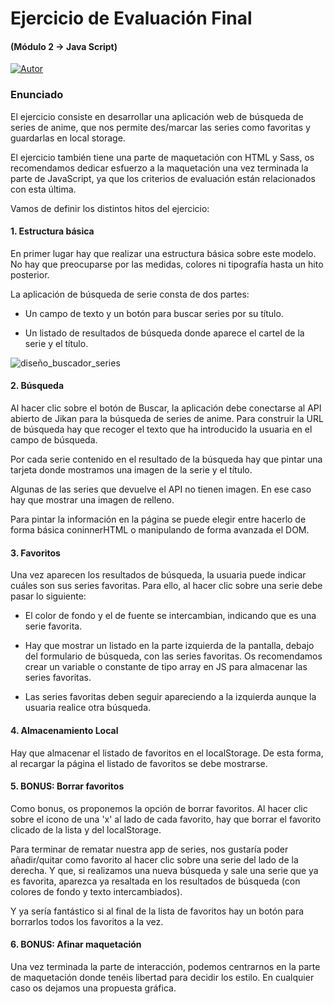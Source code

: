 # Ejercicio de Evaluación Final

#### (Módulo 2 -> Java Script)

[![Autor](https://img.shields.io/badge/github-Laura%20Carbajales-pink?style=for-the-badge&logo=github)](https://github.com/Laura-Carbajales)

### Enunciado

El ejercicio consiste en desarrollar una aplicación web de búsqueda de series de anime, que nos permite des/marcar las series como favoritas y guardarlas en local storage.

El ejercicio también tiene una parte de maquetación con HTML y Sass, os recomendamos dedicar esfuerzo a la maquetación una vez terminada la parte de JavaScript, ya que los criterios de evaluación están relacionados con esta última.

Vamos de definir los distintos hitos del ejercicio:

#### 1. Estructura básica

En primer lugar hay que realizar una estructura básica sobre este modelo. No hay que preocuparse por las medidas, colores ni tipografía hasta un hito posterior.

La aplicación de búsqueda de serie consta de dos partes:

- Un campo de texto y un botón para buscar series por su título.

- Un listado de resultados de búsqueda donde aparece el cartel de la serie y el título.

![diseño_buscador_series](https://user-images.githubusercontent.com/93197904/148049602-edab970d-518f-4a65-bdff-855c4e95c573.png)

#### 2. Búsqueda

Al hacer clic sobre el botón de Buscar, la aplicación debe conectarse al API abierto de Jikan para la búsqueda de series de anime. Para construir la URL de búsqueda hay que recoger el texto que ha introducido la usuaria en el campo de búsqueda.

Por cada serie contenido en el resultado de la búsqueda hay que pintar una tarjeta donde mostramos una imagen de la serie y el título.

Algunas de las series que devuelve el API no tienen imagen. En ese caso hay que mostrar una imagen de relleno.

Para pintar la información en la página se puede elegir entre hacerlo de forma básica coninnerHTML o manipulando de forma avanzada el DOM.

#### 3. Favoritos

Una vez aparecen los resultados de búsqueda, la usuaria puede indicar cuáles son sus series favoritas. Para ello, al hacer clic sobre una serie debe pasar lo siguiente:

- El color de fondo y el de fuente se intercambian, indicando que es una serie favorita.

- Hay que mostrar un listado en la parte izquierda de la pantalla, debajo del formulario de búsqueda, con las series favoritas. Os recomendamos crear un variable o constante de tipo array en JS para almacenar las series favoritas.

- Las series favoritas deben seguir apareciendo a la izquierda aunque la usuaria realice otra búsqueda.

#### 4. Almacenamiento Local

Hay que almacenar el listado de favoritos en el localStorage. De esta forma, al recargar la página el listado de favoritos se debe mostrarse.

#### 5. BONUS: Borrar favoritos

Como bonus, os proponemos la opción de borrar favoritos. Al hacer clic sobre el icono de una 'x' al lado de cada favorito, hay que borrar el favorito clicado de la lista y del localStorage.

Para terminar de rematar nuestra app de series, nos gustaría poder añadir/quitar como favorito al hacer clic sobre una serie del lado de la derecha. Y que, si realizamos una nueva búsqueda y sale una serie que ya es favorita, aparezca ya resaltada en los resultados de búsqueda (con colores de fondo y texto intercambiados).

Y ya sería fantástico si al final de la lista de favoritos hay un botón para borrarlos todos los favoritos a la vez.

#### 6. BONUS: Afinar maquetación

Una vez terminada la parte de interacción, podemos centrarnos en la parte de maquetación donde tenéis libertad para decidir los estilo. En cualquier caso os dejamos una propuesta gráfica.
